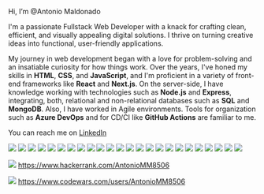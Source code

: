 Hi, I’m @Antonio Maldonado

I'm a passionate Fullstack Web Developer with a knack for crafting clean, efficient, and visually appealing digital solutions. I thrive on turning creative ideas into functional, user-friendly applications.

My journey in web development began with a love for problem-solving and an insatiable curiosity for how things work. Over the years, I've honed my skills in **HTML**, **CSS**, and **JavaScript**, and I'm proficient in a variety of front-end frameworks like **React** and **Next.js**. On the server-side, I have knowledge working with technologies such as **Node.js** and **Express**, integrating, both, relational and non-relational databases such as **SQL** and **MongoDB**. Also, I have worked in Agile environments. Tools for organization such as **Azure DevOps** and for CD/CI like **GitHub Actions** are familiar to me.


You can reach me on [LinkedIn](https://www.linkedin.com/in/antonio-man-mal/)



<img src="https://img.shields.io/badge/LinkedIn-0077B5?style=for-the-badge&logo=linkedin&logoColor=white" /> <img src="https://img.shields.io/badge/Python-3776AB?style=for-the-badge&logo=python&logoColor=white" /> <img src="https://img.shields.io/badge/Java-ED8B00?style=for-the-badge&logo=java&logoColor=white" /> <img src="https://img.shields.io/badge/JavaScript-323330?style=for-the-badge&logo=javascript&logoColor=F7DF1E" /> <img src="https://img.shields.io/badge/MySQL-00000F?style=for-the-badge&logo=mysql&logoColor=white" /> 
<img src="https://img.shields.io/badge/Node.js-339933?style=for-the-badge&logo=nodedotjs&logoColor=white" />
<img src="https://img.shields.io/badge/npm-CB3837?style=for-the-badge&logo=npm&logoColor=white" />
<img src="https://img.shields.io/badge/Express.js-000000?style=for-the-badge&logo=express&logoColor=white" />
<img src="https://img.shields.io/badge/OpenCV-27338e?style=for-the-badge&logo=OpenCV&logoColor=white" />
<img src="https://img.shields.io/badge/Docker-2CA5E0?style=for-the-badge&logo=docker&logoColor=white" />
<img src="https://img.shields.io/badge/Postman-FF6C37?style=for-the-badge&logo=Postman&logoColor=white" />
<img src="https://img.shields.io/badge/GitHub_Actions-2088FF?style=for-the-badge&logo=github-actions&logoColor=white" />
<img src="https://img.shields.io/badge/Azure_DevOps-0078D7?style=for-the-badge&logo=azure-devops&logoColor=white" />
<img src="https://img.shields.io/badge/Visual_Studio_Code-0078D4?style=for-the-badge&logo=visual%20studio%20code&logoColor=white" />
<img src="https://img.shields.io/badge/pycharm-143?style=for-the-badge&logo=pycharm&logoColor=black&color=black&labelColor=green" />
<img src="https://img.shields.io/badge/asus-laptop-000000?style=for-the-badge&logo=asus&logoColor=white" />
<img src="https://img.shields.io/badge/Udemy-EC5252?style=for-the-badge&logo=Udemy&logoColor=white" />
<img src="https://img.shields.io/badge/Coursera-0056D2?style=for-the-badge&logo=Coursera&logoColor=white" />
<img src="https://img.shields.io/badge/Edx-193A3E?style=for-the-badge&logo=edx&logoColor=white" />
<img src="https://img.shields.io/badge/free%20code%20camp-27273D?style=for-the-badge&logo=freecodecamp&logoColor=white" />
<img src="https://img.shields.io/badge/Datacamp-05192D?style=for-the-badge&logo=datacamp&logoColor=65FF8F" />
<img src="https://img.shields.io/badge/Future%20Learn-000000?style=for-the-badge&logo=futurelearn&logoColor=E324B2" />
<img src="https://img.shields.io/badge/Codecademy-FFF0E5?style=for-the-badge&logo=codecademy&logoColor=303347" />
<img src="https://img.shields.io/badge/GNU%20Bash-4EAA25?style=for-the-badge&logo=GNU%20Bash&logoColor=white" />


<img src="https://img.shields.io/badge/-Hackerrank-2EC866?style=for-the-badge&logo=HackerRank&logoColor=white" /> https://www.hackerrank.com/AntonioMM8506

<img src="https://www.codewars.com/users/AntonioMM8506/badges/small" /> https://www.codewars.com/users/AntonioMM8506    

<!---
AntonioMM8506/AntonioMM8506 is a ✨ special ✨ repository because its `README.md` (this file) appears on your GitHub profile.
You can click the Preview link to take a look at your changes.
--->
